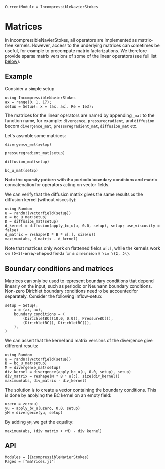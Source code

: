 ```@meta
CurrentModule = IncompressibleNavierStokes
```

# Matrices

In IncompressibleNavierStokes, all operators are implemented as matrix-free kernels.
However, access to the underlying matrices can sometimes be useful, for example
to precompute matrix factorizations.
We therefore provide sparse matrix versions of some of the linear operators (see
full list [below](#API)).

## Example

Consider a simple setup

```@example Matrices
using IncompressibleNavierStokes
ax = range(0, 1, 17);
setup = Setup(; x = (ax, ax), Re = 1e3);
```

The matrices for the linear operators are named by appending `_mat` to the function name, for example:
`divergence`, `pressuregradient`, and `diffusion` becom `divergence_mat`, `pressuregradient_mat`, `diffusion_mat` etc.

Let's assmble some matrices:

```@example Matrices
divergence_mat(setup)
```

```@example Matrices
pressuregradient_mat(setup)
```

```@example Matrices
diffusion_mat(setup)
```

```@example Matrices
bc_u_mat(setup)
```

Note the sparsity pattern with the periodic boundary conditions and matrix
concatenation for operators acting on vector fields.

We can verify that the diffusion matrix gives the same results as the diffusion
kernel (without viscosity):

```@example Matrices
using Random
u = randn!(vectorfield(setup))
B = bc_u_mat(setup)
D = diffusion_mat(setup)
d_kernel = diffusion(apply_bc_u(u, 0.0, setup), setup; use_viscosity = false)
d_matrix = reshape(D * B * u[:], size(u))
maximum(abs, d_matrix - d_kernel)
```

Note that matrices only work on flattened fields `u[:]`, while the kernels work
on ``(D+1)``-array-shaped  fields for a dimension ``D \in \{2, 3\}``.

## Boundary conditions and matrices

Matrices can only be used to represent boundary conditions that depend linearly
on the input, such as periodic or Neumann boundary conditions.
Non-zero Dirichlet boundary conditions need to be accounted for separately.
Consider the following inflow-setup:

```@example Matrices
setup = Setup(;
    x = (ax, ax),
    boundary_conditions = (
        (DirichletBC((10.0, 0.0)), PressureBC()),
        (DirichletBC(), DirichletBC()),
    ),
)
```

We can assert that the kernel and matrix versions of the divergence give different results:

```@example Matrices
using Random
u = randn!(vectorfield(setup))
B = bc_u_mat(setup)
M = divergence_mat(setup)
div_kernel = divergence(apply_bc_u(u, 0.0, setup), setup)
div_matrix = reshape(M * B * u[:], size(div_kernel))
maximum(abs, div_matrix - div_kernel)
```

The solution is to create a vector containing the boundary conditions.
This is done by applying the BC kernel on an empty field:

```@example Matrices
uzero = zero(u)
yu = apply_bc_u(uzero, 0.0, setup)
yM = divergence(yu, setup)
```

By adding `yM`, we get the equality:

```@example Matrices
maximum(abs, (div_matrix + yM) - div_kernel)
```

## API

```@autodocs
Modules = [IncompressibleNavierStokes]
Pages = ["matrices.jl"]
```
